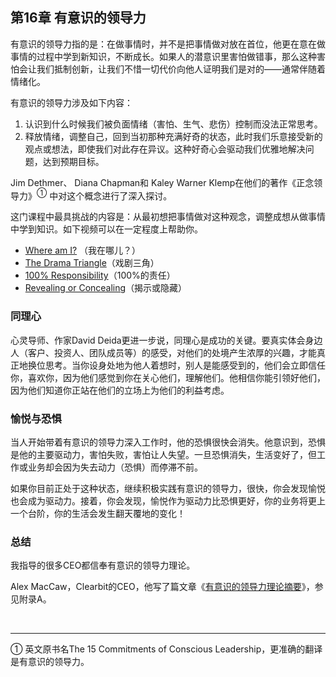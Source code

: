 ## 第16章 有意识的领导力

有意识的领导力指的是：在做事情时，并不是把事情做对放在首位，他更在意在做事情的过程中学到新知识，不断成长。如果人的潜意识里害怕做错事，那么这种害怕会让我们抵制创新，让我们不惜一切代价向他人证明我们是对的——通常伴随着情绪化。

有意识的领导力涉及如下内容：

1. 认识到什么时候我们被负面情绪（害怕、生气、悲伤）控制而没法正常思考。
2. 释放情绪，调整自己，回到当初那种充满好奇的状态，此时我们乐意接受新的观点或想法，即使我们对此存在异议。这种好奇心会驱动我们优雅地解决问题，达到预期目标。

Jim Dethmer、 Diana Chapman和 Kaley Warner Klemp在他们的著作《正念领导力》<sup>①</sup> 中对这个概念进行了深入探讨。

这门课程中最具挑战的内容是：从最初想把事情做对这种观念，调整成想从做事情中学到知识。如下视频可以在一定程度上帮助你。
- [Where am I?](https://conscious.is/video/locating-yourself-a-key-to-conscious-leadership) （我在哪儿？）
- [The Drama Triangle](https://conscious.is/video/understanding-the-drama-triangle-vs-presence)（戏剧三角）
- [100% Responsibility](https://conscious.is/video/are-you-taking-100-responsibility)（100%的责任）
- [Revealing or Concealing](https://conscious.is/video/candor-are-you-revealing-or-concealing)（揭示或隐藏）

### 同理心
心灵导师、作家David Deida更进一步说，同理心是成功的关键。要真实体会身边人（客户、投资人、团队成员等）的感受，对他们的处境产生浓厚的兴趣，才能真正地换位思考。当你设身处地为他人着想时，别人是能感受到的，他们会立即信任你，喜欢你，因为他们感觉到你在关心他们，理解他们。他相信你能引领好他们，因为他们知道你正站在他们的立场上为他们的利益考虑。

### 愉悦与恐惧
当人开始带着有意识的领导力深入工作时，他的恐惧很快会消失。他意识到，恐惧是他的主要驱动力，害怕失败，害怕让人失望。一旦恐惧消失，生活变好了，但工作或业务却会因为失去动力（恐惧）而停滞不前。

如果你目前正处于这种状态，继续积极实践有意识的领导力，很快，你会发现愉悦也会成为驱动力。接着，你会发现，愉悦作为驱动力比恐惧更好，你的业务将更上一个台阶，你的生活会发生翻天覆地的变化！

### 总结
我指导的很多CEO都信奉有意识的领导力理论。

Alex MacCaw，Clearbit的CEO，他写了篇文章《[有意识的领导力理论摘要](https://docs.google.com/document/d/1eB7oR51qoHKiO058aWWxeuuCDIpltLTap3RYUWRXDwE)》，参见附录A。

<br>

___
① 英文原书名The 15 Commitments of Conscious Leadership，更准确的翻译是有意识的领导力。
